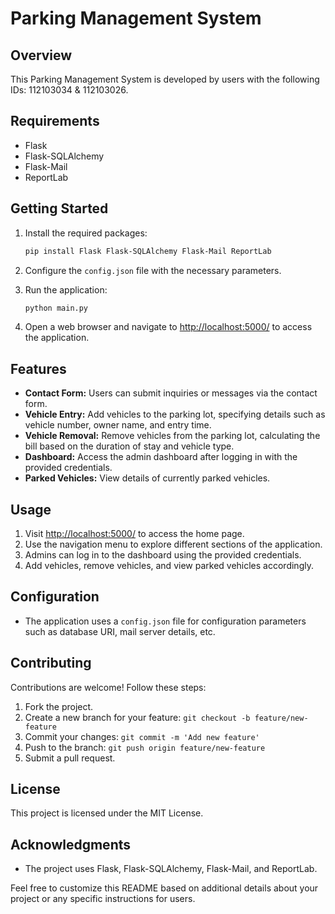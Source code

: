 
# Parking Management System

## Overview

This Parking Management System is developed by users with the following IDs: 112103034 & 112103026.

## Requirements

- Flask
- Flask-SQLAlchemy
- Flask-Mail
- ReportLab

## Getting Started

1. Install the required packages:

   ```bash
   pip install Flask Flask-SQLAlchemy Flask-Mail ReportLab
   ```

2. Configure the `config.json` file with the necessary parameters.

3. Run the application:

   ```bash
   python main.py
   ```

4. Open a web browser and navigate to [http://localhost:5000/](http://localhost:5000/) to access the application.

## Features

- **Contact Form:** Users can submit inquiries or messages via the contact form.
- **Vehicle Entry:** Add vehicles to the parking lot, specifying details such as vehicle number, owner name, and entry time.
- **Vehicle Removal:** Remove vehicles from the parking lot, calculating the bill based on the duration of stay and vehicle type.
- **Dashboard:** Access the admin dashboard after logging in with the provided credentials.
- **Parked Vehicles:** View details of currently parked vehicles.

## Usage

1. Visit [http://localhost:5000/](http://localhost:5000/) to access the home page.
2. Use the navigation menu to explore different sections of the application.
3. Admins can log in to the dashboard using the provided credentials.
4. Add vehicles, remove vehicles, and view parked vehicles accordingly.

## Configuration

- The application uses a `config.json` file for configuration parameters such as database URI, mail server details, etc.

## Contributing

Contributions are welcome! Follow these steps:

1. Fork the project.
2. Create a new branch for your feature: `git checkout -b feature/new-feature`
3. Commit your changes: `git commit -m 'Add new feature'`
4. Push to the branch: `git push origin feature/new-feature`
5. Submit a pull request.

## License

This project is licensed under the MIT License.

## Acknowledgments

- The project uses Flask, Flask-SQLAlchemy, Flask-Mail, and ReportLab.

Feel free to customize this README based on additional details about your project or any specific instructions for users.
```
